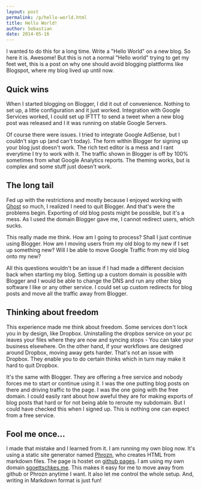 ```yaml
---
layout: post
permalink: /p/hello-world.html
title: Hello World!
author: Sebastian
date: 2014-05-16
---
```

I wanted to do this for a long time. Write a "Hello World" on a new blog. So here it is. Awesome! But this is not a normal "Hello world" trying to get my feet wet, this is a post on why one should avoid blogging plattforms like Blogspot, where my blog lived up until now.

## Quick wins

When I started blogging on Blogger, I did it out of convenience. Nothing to set up, a little configuration and it just worked. Integration with Google Services worked, I could set up IFTTT to send a tweet when a new blog post was released and I it was running on stable Google Servers.

Of course there were issues. I tried to integrate Google AdSense, but I couldn't sign up (and can't today). The form within Blogger for signing up your blog just doesn't work. The rich text editor is a mess and I rant everytime I try to work with it. The traffic shown in Blogger is off by 100% sometimes from what Google Analytics reports. The theming works, but is complex and some stuff just doesn't work.

## The long tail

Fed up with the restrictions and mostly because I enjoyed working with [Ghost](https://ghost.org/) so much, I realized I need to quit Blogger. And that's were the problems begin. Exporting of old blog posts might be possible, but it's a mess. As I used the domain Blogger gave me, I cannot redirect users, which sucks.

This really made me think. How am I going to process? Shall I just continue using Blogger. How am I moving users from my old blog to my new if I set up something new? Will I be able to move Google Traffic from my old blog onto my new?

All this questions wouldn't be an issue if I had made a different decision back when starting my blog. Setting up a custom domain is possible with Blogger and I would be able to change the DNS and run any other blog software I like or any other service. I could set up custom redirects for blog posts and move all the traffic away from Blogger.

## Thinking about freedom

This experience made me think about freedom. Some services don't lock you in by design, like Dropbox. Uninstalling the dropbox service on your pc leaves your files where they are now and syncing stops - You can take your business elsewhere. On the other hand, if your workflows are designed around Dropbox, moving away gets harder. That's not an issue with Dropbox. They enable you to do certain thinks which in turn may make it hard to quit Dropbox.

It's the same with Blogger. They are offering a free service and nobody forces me to start or continue using it. I was the one putting blog posts on there and driving traffic to the page. I was the one going with the free domain. I could easily rant about how aweful they are for making exports of blog posts that hard or for not being able to reroute my subdomain. But I could have checked this when I signed up. This is nothing one can expect from a free service.

## Fool me once...

I made that mistake and I learned from it. I am running my own blog now. It's using a static site generator named [Phrozn](http://www.phrozn.info), who creates HTML from markdown files. The page is hostet on [github pages](https://pages.github.com/). I am using my own domain [sgoettschkes.me](http://sgoettschkes.me). This makes it easy for me to move away from github or Phrozn anytime I want. It also let me control the whole setup. And, writing in Markdown format is just fun!
